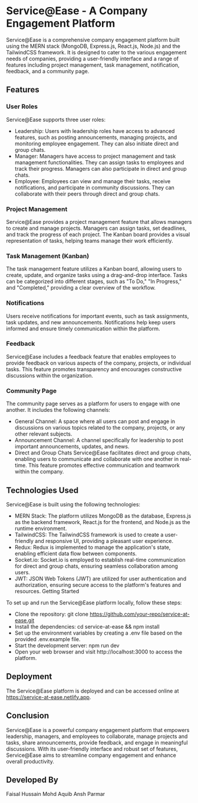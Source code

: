 
# Service@Ease - A Company Engagement Platform

Service@Ease is a comprehensive company engagement platform built using the MERN stack (MongoDB, Express.js, React.js, Node.js) and the TailwindCSS framework. It is designed to cater to the various engagement needs of companies, providing a user-friendly interface and a range of features including project management, task management, notification, feedback, and a community page.

## Features

### User Roles
Service@Ease supports three user roles:

- Leadership: Users with leadership roles have access to advanced features, such as posting announcements, managing projects, and monitoring employee engagement. They can also initiate direct and group chats.
- Manager: Managers have access to project management and task management functionalities. They can assign tasks to employees and track their progress. Managers can also participate in direct and group chats.
- Employee: Employees can view and manage their tasks, receive notifications, and participate in community discussions. They can collaborate with their peers through direct and group chats.

### Project Management
Service@Ease provides a project management feature that allows managers to create and manage projects. Managers can assign tasks, set deadlines, and track the progress of each project. The Kanban board provides a visual representation of tasks, helping teams manage their work efficiently.

### Task Management (Kanban)
The task management feature utilizes a Kanban board, allowing users to create, update, and organize tasks using a drag-and-drop interface. Tasks can be categorized into different stages, such as "To Do," "In Progress," and "Completed," providing a clear overview of the workflow.

### Notifications
Users receive notifications for important events, such as task assignments, task updates, and new announcements. Notifications help keep users informed and ensure timely communication within the platform.

### Feedback
Service@Ease includes a feedback feature that enables employees to provide feedback on various aspects of the company, projects, or individual tasks. This feature promotes transparency and encourages constructive discussions within the organization.

### Community Page
The community page serves as a platform for users to engage with one another. It includes the following channels:

- General Channel: A space where all users can post and engage in discussions on various topics related to the company, projects, or any other relevant subjects.
- Announcement Channel: A channel specifically for leadership to post important announcements, updates, and news.
- Direct and Group Chats
Service@Ease facilitates direct and group chats, enabling users to communicate and collaborate with one another in real-time. This feature promotes effective communication and teamwork within the company.

## Technologies Used

Service@Ease is built using the following technologies:

- MERN Stack: The platform utilizes MongoDB as the database, Express.js as the backend framework, React.js for the frontend, and Node.js as the runtime environment.
- TailwindCSS: The TailwindCSS framework is used to create a user-friendly and responsive UI, providing a pleasant user experience.
- Redux: Redux is implemented to manage the application's state, enabling efficient data flow between components.
- Socket.io: Socket.io is employed to establish real-time communication for direct and group chats, ensuring seamless collaboration among users.
- JWT: JSON Web Tokens (JWT) are utilized for user authentication and authorization, ensuring secure access to the platform's features and resources.
Getting Started

To set up and run the Service@Ease platform locally, follow these steps:

- Clone the repository: git clone https://github.com/your-repo/service-at-ease.git
- Install the dependencies: cd service-at-ease && npm install
- Set up the environment variables by creating a .env file based on the provided .env.example file.
- Start the development server: npm run dev
- Open your web browser and visit http://localhost:3000 to access the platform.

## Deployment

The Service@Ease platform is deployed and can be accessed online at https://service-at-ease.netlify.app.

## Conclusion

Service@Ease is a powerful company engagement platform that empowers leadership, managers, and employees to collaborate, manage projects and tasks, share announcements, provide feedback, and engage in meaningful discussions. With its user-friendly interface and robust set of features, Service@Ease aims to streamline company engagement and enhance overall productivity.

## Developed By
Faisal Hussain
Mohd Aquib
Ansh Parmar

